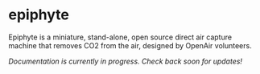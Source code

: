 # epiphyte
Epiphyte is a miniature, stand-alone, open source direct air capture machine that removes CO2 from the air, designed by OpenAir volunteers.

_Documentation is currently in progress. Check back soon for updates!_
